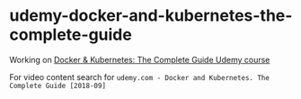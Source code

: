 # udemy-docker-and-kubernetes-the-complete-guide

Working on [Docker & Kubernetes: The Complete Guide Udemy course](https://www.udemy.com/docker-and-kubernetes-the-complete-guide/)

For video content search for `udemy.com - Docker and Kubernetes. The Complete Guide [2018-09]`


